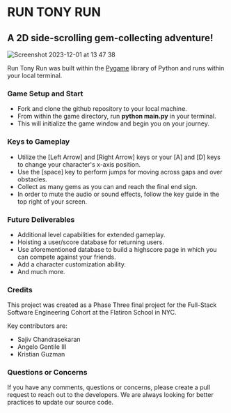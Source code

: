 # RUN TONY RUN

## A 2D side-scrolling gem-collecting adventure!

![Screenshot 2023-12-01 at 13 47 38](https://github.com/kingkris1123/Run-Tony-Run.p3-project/assets/140743863/d6b31bff-6047-48a9-a3f9-f082e4025c49)

Run Tony Run was built within the [Pygame](https://www.pygame.org/) library of Python and runs within your local terminal.

### Game Setup and Start
- Fork and clone the github repository to your local machine.
- From within the game directory, run **python main.py** in your terminal.
- This will initialize the game window and begin you on your journey.

### Keys to Gameplay
- Utilize the [Left Arrow] and [Right Arrow] keys or your [A] and [D] keys to change your character's x-axis position.
- Use the [space] key to perform jumps for moving across gaps and over obstacles.
- Collect as many gems as you can and reach the final end sign.
- In order to mute the audio or sound effects, follow the key guide in the top right of your screen.

### Future Deliverables
- Additional level capabilities for extended gameplay.
- Hoisting a user/score database for returning users.
- Use aforementioned database to build a highscore page in which you can compete against your friends.
- Add a character customization ability.
- And much more.

### Credits
This project was created as a Phase Three final project for the Full-Stack Software Engineering Cohort at the Flatiron School in NYC.

Key contributors are:
- Sajiv Chandrasekaran
- Angelo Gentile III
- Kristian Guzman

### Questions or Concerns
If you have any comments, questions or concerns, please create a pull request to reach out to the developers. We are always looking for better practices to update our source code.

